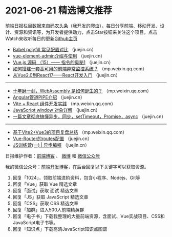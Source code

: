 # 2021-06-21 精选博文推荐

前端日报栏目数据来自[码农头条](https://toutiao.qdkfweb.cn/)（我开发的爬虫），每日分享前端、移动开发、设计、资源和资讯等，为开发者提供动力，点击Star按钮来关注这个项目，点击Watch来收听每日的更新[Github主页](https://github.com/kujian/frontendDaily)
* [Babel polyfill 常见配置对比](https://juejin.cn/post/6975556168752037919) （juejin.cn）
* [vue-element-admin介绍与使用](https://juejin.cn/post/6975541036290408456) （juejin.cn）
* [Vue.js 源码 （15）—— 指令的奥秘1](https://juejin.cn/post/6975533461637431326) （juejin.cn）
* [如何搭建一套高可用的前端异常监控系统？](https://mp.weixin.qq.com/s/nqh7FkamvJdZNnvyY3urGQ) （mp.weixin.qq.com）
* [从Vue2.0到React17——React开发入门](https://juejin.cn/post/6975864046058733576) （juejin.cn）

***
* [十年磨一剑，WebAssembly 是如何诞生的？](https://mp.weixin.qq.com/s/MOoKInSBRhVXrvrZ_Dnj1w) （mp.weixin.qq.com）
* [Angular管道PIPE介绍](https://juejin.cn/post/6975722363241365534) （juejin.cn）
* [Vite + React 组件开发实践](https://mp.weixin.qq.com/s/owJX7VwN9T9hEcp7TPseUA) （mp.weixin.qq.com）
* [JavaScript window 对象详解](https://juejin.cn/post/6975707843806625799) （juejin.cn）
* [一篇文章彻底搞懂异步，同步，setTimeout，Promise，async](https://juejin.cn/post/6975684039801831454) （juejin.cn）

***
* [基于Vite2+Vue3的项目复盘总结](https://mp.weixin.qq.com/s?__biz=MzIyMDkwODczNw==&mid=2247499661&idx=1&sn=e75f800f69897ecdbe5f8bec05a67cc7) （mp.weixin.qq.com）
* [Vue-Router的routes配置](https://juejin.cn/post/6975666797575929892) （juejin.cn）
* [JS训练营(一) | 异步编程](https://juejin.cn/post/6975623896917606413) （juejin.cn）

日报维护作者：[前端博客](https://qdkfweb.cn/) 、 [微博](http://weibo.com/kujian) 和 [微信公众号](https://open.weixin.qq.com/qr/code?username=caibaojian_com)

我的微信公众号：[前端开发博客](https://open.weixin.qq.com/qr/code?username=caibaojian_com)，在后台回复以下关键字可以获取资源。

1. 回复「1024」，领取前端进阶资料，包含小程序、Nodejs、Git等
2. 回复「Vue」获取 Vue 精选文章
3. 回复「面试」获取 面试 精选文章
4. 回复「JS」获取 JavaScript 精选文章
5. 回复「CSS」获取 CSS 精选文章
6. 回复「加群」进入500人前端精英群
7. 回复「电子书」下载我整理的大量前端资源，含面试、Vue实战项目、CSS和JavaScript电子书等。
8. 回复「知识点」下载高清JavaScript知识点图谱